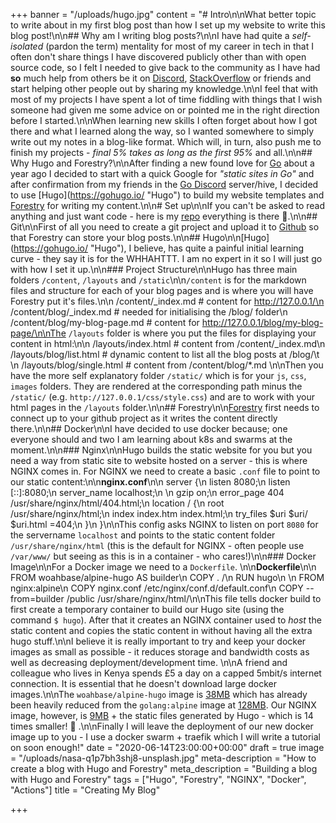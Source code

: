 +++
banner = "/uploads/hugo.jpg"
content = "# Intro\n\nWhat better topic to write about in my first blog post than how I set up my website to write this blog post!\n\n## Why am I writing blog posts?\n\nI have had quite a _self-isolated_ (pardon the term) mentality for most of my career in tech in that I often don't share things I have discovered publicly other than with open source code, so I felt I needed to give back to the community as I have had **so** much help from others be it on [Discord](https://discord.com/), [StackOverflow](https://stackoverflow.com/) or friends and start helping other people out by sharing my knowledge.\n\nI feel that with most of my projects I have spent a lot of time fiddling with things that I wish someone had given me some advice on or pointed me in the right direction before I started.\n\nWhen learning new skills I often forget about how I got there and what I learned along the way, so I wanted somewhere to simply write out my notes in a blog-like format. Which will, in turn, also push me to finish my projects - _final 5% takes as long as the first 95%_ and all.\n\n## Why Hugo and Forestry?\n\nAfter finding a new found love for [Go]() about a year ago I decided to start with a quick Google for _\"static sites in Go\"_ and after confirmation from my friends in the [Go Discord](https://discord.gg/0f1SbxBZjYq9jLBk) server/hive, I decided to use [Hugo](https://gohugo.io/ \"Hugo\") to build my website templates and [Forestry](https://forestry.io) for writing my content.\n\n# Set up\n\nIf you can't be asked to read anything and just want code - here is my [repo](https://m4x.uk/max.me.uk) everything is there 🙂.\n\n## Git\n\nFirst of all you need to create a git project and upload it to [Github](https://github.com/) so that Forestry can store your blog posts.\n\n## Hugo\n\n[Hugo](https://gohugo.io/ \"Hugo\"), I believe, has quite a painful initial learning curve - they say it is for the WHHAHTTT. I am no expert in it so I will just go with how I set it up.\n\n### Project Structure\n\nHugo has three main folders `/content`, `/layouts` and `/static`\n\n`/content` is for the markdown files and structure for each of your blog pages and is where you will have Forestry put it's files.\n\n    /content/_index.md # content for http://127.0.0.1/\n    /content/blog/_index.md # needed for initialising the /blog/ folder\n    /content/blog/my-blog-page.md # content for http://127.0.0.1/blog/my-blog-page/\n\nThe `/layouts` folder is where you put the files for displaying your content in html:\n\n    /layouts/index.html # content from /content/_index.md\n    /layouts/blog/list.html # dynamic content to list all the blog posts at /blog/\t \n    /layouts/blog/single.html # content from /content/blog/*.md \n\nThen you have the more self explanatory folder `/static/` which is for your `js`, `css`, `images` folders.  They are rendered at the corresponding path minus the `/static/` (e.g. `http://127.0.0.1/css/style.css`) and are to work with your html pages in the `/layouts` folder.\n\n## Forestry\n\n[Forestry](https://forestry.io) first needs to connect up to your github project as it writes the content directly there.\n\n## Docker\n\nI have decided to use docker because; one everyone should and two I am learning about k8s and swarms at the moment.\n\n### Nginx\n\nHugo builds the static website for you but you need a way from static site to website hosted on a server - this is where NGINX comes in. For NGINX we need to create a basic `.conf` file to point to our static content:\n\n**nginx.conf**\n\n    server {\n        listen       8080;\n        listen  [::]:8080;\n        server_name  localhost;\n    \n        gzip on;\n        error_page  404 /usr/share/nginx/html/404.html;\n        location / {\n            root /usr/share/nginx/html;\n            index index.htm index.html;\n            try_files $uri $uri/ $uri.html =404;\n        }\n    }\n\nThis config asks NGINX to listen on port `8080` for the servername `localhost` and points to the static content folder `/usr/share/nginx/html` (this is the default for NGINX - often people use `/var/www/` but seeing as this is in a container - who cares!)\n\n### Docker Image\n\nFor a Docker image we need to a `Dockerfile`. \n\n**Dockerfile**\n\n    FROM woahbase/alpine-hugo AS builder\n    COPY . /\n    RUN hugo\n    \n    FROM nginx:alpine\n    COPY nginx.conf /etc/nginx/conf.d/default.conf\n    COPY --from=builder /public /usr/share/nginx/html/\n\nThis file tells docker build to first create a temporary container to build our Hugo site (using the command `$ hugo`). After that it creates an NGINX container used to _host_ the static content and copies the static content in without having all the extra hugo stuff.\n\nI believe it is really important to try and keep your docker images as small as possible - it reduces storage and bandwidth costs as well as decreasing deployment/development time. \n\nA friend and colleague who lives in Kenya spends £5 a day on a capped 5mbit/s internet connection. It is essential that he doesn't download large docker images.\n\nThe `woahbase/alpine-hugo` image is [38MB](https://hub.docker.com/layers/woahbase/alpine-hugo/latest/images/sha256-3fd7c6cc56b5140d0e77877b6825838e2fcf5bb85c99b0005913b55a2206ecbc?context=explore) which has already been heavily reduced from the `golang:alpine` image at [128MB](https://hub.docker.com/layers/golang/library/golang/alpine/images/sha256-2de21f4fe5c3557c31b716291a7986c0d54abbd282cd7fb43aaa484672b0c855?context=explore). Our NGINX image, however, is [9MB](https://hub.docker.com/layers/nginx/library/nginx/alpine/images/sha256-fa24815c8e52981d8ef01249e17d46dc5367765814d6feed154f1043aa255b8e?context=explore) + the static files generated by Hugo - which is 14 times smaller! 🎉 .\n\nFinally I will leave the deployment of our new docker image up to you - I use a docker swarm + traefik which I will write a tutorial on soon enough!"
date = "2020-06-14T23:00:00+00:00"
draft = true
image = "/uploads/nasa-q1p7bh3shj8-unsplash.jpg"
meta-description = "How to create a blog with Hugo and Forestry"
meta_description = "Building a blog with Hugo and Forestry"
tags = ["Hugo", "Forestry", "NGINX", "Docker", "Actions"]
title = "Creating My Blog"

+++

